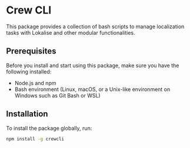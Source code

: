 # Crew CLI

This package provides a collection of bash scripts to manage localization tasks with Lokalise and other modular functionalities.

## Prerequisites

Before you install and start using this package, make sure you have the following installed:
- Node.js and npm
- Bash environment (Linux, macOS, or a Unix-like environment on Windows such as Git Bash or WSL)

## Installation

To install the package globally, run:

```bash
npm install -g crewcli
```
